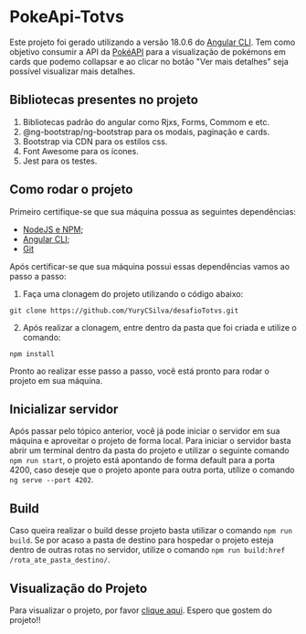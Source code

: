 # PokeApi-Totvs

Este projeto foi gerado utilizando a versão 18.0.6 do [Angular CLI](https://github.com/angular/angular-cli). Tem como objetivo consumir a API da [PokéAPI](https://pokeapi.co/) para a visualização de pokémons em cards que podemo collapsar e ao clicar no botão "Ver mais detalhes" seja possível visualizar mais detalhes.

## Bibliotecas presentes no projeto
1. Bibliotecas padrão do angular como Rjxs, Forms, Commom e etc.
2. @ng-bootstrap/ng-bootstrap para os modais, paginação e cards.
3. Bootstrap via CDN para os estilos css.
4. Font Awesome para os ícones.
5. Jest para os testes.

## Como rodar o projeto
Primeiro certifique-se que sua máquina possua as seguintes dependências:
- [NodeJS e NPM](https://nodejs.org/en/download/package-manager/current);
- [Angular CLI](https://angular.dev/tools/cli/setup-local);
- [Git](https://git-scm.com/downloads)

Após certificar-se que sua máquina possui essas dependências vamos ao passo a passo:
1. Faça uma clonagem do projeto utilizando o código abaixo:
 ```
 git clone https://github.com/YuryCSilva/desafioTotvs.git
 ```
 

2. Após realizar a clonagem, entre dentro da pasta que foi criada e utilize o comando:
```
npm install
```

Pronto ao realizar esse passo a passo, você está pronto para rodar o projeto em sua máquina.

## Inicializar servidor

Após passar pelo tópico anterior, você já pode iniciar o servidor em sua máquina e aproveitar o projeto de forma local. Para iniciar o servidor basta abrir um terminal dentro da pasta do projeto e utilizar o seguinte comando ```npm run start```, o projeto está apontando de forma default para a porta 4200, caso deseje que o projeto aponte para outra porta, utilize o comando ```ng serve --port 4202```.

## Build

Caso queira realizar o build desse projeto basta utilizar o comando ```npm run build```. Se por acaso a pasta de destino para hospedar o projeto esteja dentro de outras rotas no servidor, utilize o comando ```npm run build:href /rota_ate_pasta_destino/```. 

## Visualização do Projeto

Para visualizar o projeto, por favor [clique aqui](https://yurycsilva.github.io/desafioTotvs/). Espero que gostem do projeto!!